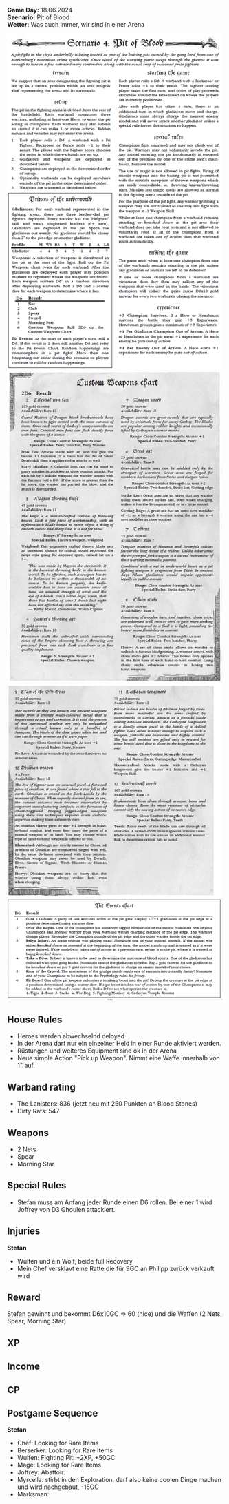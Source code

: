 **Game Day:** 18.06.2024  
**Szenario:** Pit of Blood  
**Wetter:** Was auch immer, wir sind in einer Arena

<img src="../Pics/PB_1.png" alt="drawing" width="500"/>

<img src="../Pics/PB_2.png" alt="drawing" width="500"/>

<img src="../Pics/PB_3.png" alt="drawing" width="500"/>

## House Rules
 - Heroes werden abwechselnd deloyed
 - In der Arena darf nur ein einzelner Held in einer Runde aktiviert werden.
 - Rüstungen und weiteres Equipment sind ok in der Arena
 - Neue simple Action "Pick up Weapon". Nimmt eine Waffe innerhalb von 1" auf.

## Warband rating
- The Lanisters: 836  (jetzt neu mit 250 Punkten an Blood Stones)
- Dirty Rats: 547

## Weapons
 - 2 Nets
 - Spear
 - Morning Star

## Special Rules
 - Stefan muss am Anfang jeder Runde einen D6 rollen. Bei einer 1 wird Joffrey von D3 Ghoulen attackiert.

## Injuries
**Stefan**  
 - Wulfen und ein Wolf, beide full Recovery
 - Mein Chef versklavt eine Ratte die für 9GC an Philipp zurück verkauft wird 

## Reward
Stefan gewinnt und bekommt D6x10GC => 60 (nice) und die Waffen (2 Nets, Spear, Morning Star)

## XP


## Income


## CP


## Postgame Sequence 
**Stefan**
 - Chef: Looking for Rare Items
 - Berserker: Looking for Rare Items
 - Wulfen: Fighting Pit: +2XP, +50GC
 - Mage: Looking for Rare Items
 - Joffrey: Abattoir:
 - Myrcella: stirbt in den Exploration, darf also keine coolen Dinge machen und wird nachgebaut, -15GC
 - Marksman: 

